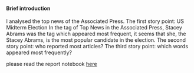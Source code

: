 #### Brief introduction ###
I analysed the top news of the Associated Press. The first story point: US Midterm Election
In the tag of Top News in the Associated Press, Stacey Abrams was the tag which appeared most frequent, it seems that she, the Stacey Abrams, is the most popular candidate in the election.
The second story point: who reported most articles? 
The third story point: which words appeared most frequently?

please read the report notebook [here](https://github.com/Alana-LI/python-data-assignments/blob/master/assignment2/assignment2.ipynb)
